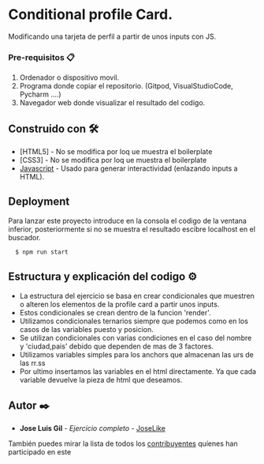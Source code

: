 # Conditional profile Card.

Modificando una tarjeta de perfil a partir de unos inputs con JS.

### Pre-requisitos 📋

1. Ordenador o dispositivo movil.
2. Programa donde copiar el repositorio. (Gitpod, VisualStudioCode, Pycharm ....)
3. Navegador web donde visualizar el resultado del codigo.


## Construido con 🛠️

* [HTML5] - No se modifica por loq ue muestra el boilerplate
* [CSS3] - No se modifica por loq ue muestra el boilerplate
* [Javascript](https://www.javascript.com/) - Usado para generar interactividad (enlazando inputs a HTML).


## Deployment

Para lanzar este proyecto introduce en la consola el codigo de la ventana inferior, posteriormente si no se muestra el resultado escibre localhost en el buscador.

```bash
  $ npm run start
```



## Estructura y explicación del codigo ⚙️

* La estructura del ejercicio se basa en crear condicionales que muestren o alteren los elementos de la profile card a partir unos inputs.
* Estos condicionales se crean dentro de la funcion 'render'. 
* Utilizamos condicionales ternarios siempre que podemos como en los casos de las variables puesto y posicion.
* Se utilizan condicionales con varias condiciones en el caso del nombre y 'ciudad,pais' debido que dependen de mas de 3 factores.
* Utilizamos variables simples para los anchors que almacenan las urs de las rr.ss
* Por ultimo insertamos las variables en el html directamente. Ya que cada variable devuelve la pieza de html que deseamos.


## Autor ✒️

* **Jose Luis Gil** - *Ejercicio completo* - [JoseLike](https://github.com/JoseLike)

También puedes mirar la lista de todos los [contribuyentes](https://github.com/JoseLike/excuse-generator/contributors) quíenes han participado en este 